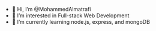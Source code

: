- 👋 Hi, I’m @MohammedAlmatrafi
- 👀 I’m interested in Full-stack Web Development
- 🌱 I’m currently learning node.js, express, and mongoDB
